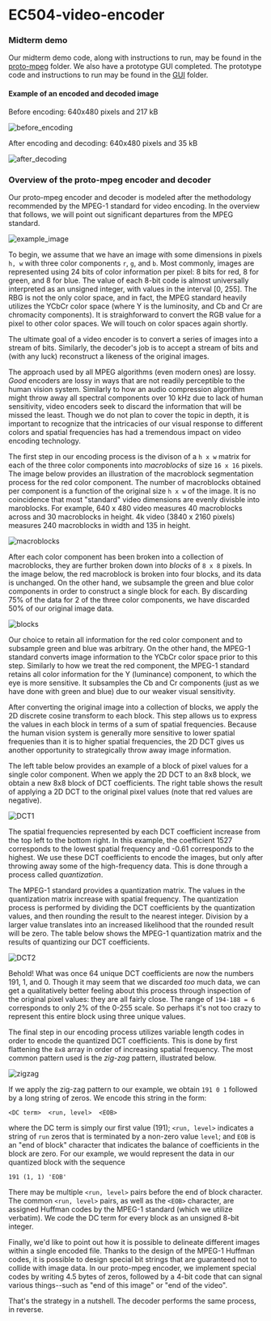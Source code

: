 # EC504-video-encoder

### Midterm demo
Our midterm demo code, along with instructions to run, may be found in the [proto-mpeg](proto-mpeg) folder.
We also have a prototype GUI completed. The prototype code and instructions to run may be found in the [GUI](GUI) folder.

#### Example of an encoded and decoded image

Before encoding: 640x480 pixels and 217 kB

![before_encoding](http://i.imgur.com/allxWlg.jpg)

After encoding and decoding: 640x480 pixels and 35 kB

![after_decoding](http://i.imgur.com/5cVy778.png)

### Overview of the proto-mpeg encoder and decoder
Our proto-mpeg encoder and decoder is modeled after the methodology recommended by the MPEG-1 standard for video encoding. In the overview that follows, we will point out significant departures from the MPEG standard.

![example_image](http://i.imgur.com/gUOViH1.png)

To begin, we assume that we have an image with some dimensions in pixels `h, w` with three color components `r`, `g`, and `b`. Most commonly, images are represented using 24 bits of color information per pixel: 8 bits for red, 8 for green, and 8 for blue. The value of each 8-bit code is almost universally interpreted as an unsigned integer, with values in the interval [0, 255]. The RBG is not the only color space, and in fact, the MPEG standard heavily utilizes the YCbCr color space (where Y is the luminosity, and Cb and Cr are chromacity components). It is straighforward to convert the RGB value for a pixel to other color spaces. We will touch on color spaces again shortly.

The ultimate goal of a video encoder is to convert a series of images into a stream of bits. Similarly, the decoder's job is to accept a stream of bits and (with any luck) reconstruct a likeness of the original images.

The approach used by all MPEG algorithms (even modern ones) are lossy. *Good* encoders are lossy in ways that are not readily perceptible to the human vision system. Similarly to how an audio compression algorithm might throw away all spectral components over 10 kHz due to lack of human sensitivity, video encoders seek to discard the information that will be missed the least. Though we do not plan to cover the topic in depth, it is important to recognize that the intricacies of our visual response to different colors and spatial frequencies has had a tremendous impact on video encoding technology.

The first step in our encoding process is the divison of a `h x w` matrix for each of the three color components into *macroblocks* of size `16 x 16` pixels. The image below provides an illustration of the macroblock segmentation process for the red color component. The number of macroblocks obtained per component is a function of the original size `h x w` of the image. It is no coincidence that most "standard" video dimensions are evenly divisble into maroblocks. For example, 640 x 480 video measures 40 macroblocks across and 30 macroblocks in height. 4k video (3840 x 2160 pixels) measures 240 macroblocks in width and 135 in height.

![macroblocks](http://i.imgur.com/usDrLqX.png)

After each color component has been broken into a collection of macroblocks, they are further broken down into *blocks* of `8 x 8` pixels. In the image below, the red macroblock is broken into four blocks, and its data is unchanged. On the other hand, we subsample the green and blue color components in order to construct a single block for each. By discarding 75% of the data for 2 of the three color components, we have discarded 50% of our original image data.


![blocks](http://i.imgur.com/IOO8dDS.png)

Our choice to retain all information for the red color component and to subsample green and blue was arbitrary. On the other hand, the MPEG-1 standard converts image information to the YCbCr color space prior to this step. Similarly to how we treat the red component, the MPEG-1 standard retains all color information for the Y (luminance) component, to which the eye is more sensitive. It subsamples the Cb and Cr components (just as we have done with green and blue) due to our weaker visual sensitivity.

After converting the original image into a collection of blocks, we apply the 2D discrete cosine transform to each block. This step allows us to express the values in each block in terms of a sum of spatial frequencies. Because the human vision system is generally more sensitive to lower spatial frequenies than it is to higher spatial frequencies, the 2D DCT gives us another opportunity to strategically throw away image information.

The left table below provides an example of a block of pixel values for a single color component. When we apply the 2D DCT to an 8x8 block, we obtain a new 8x8 block of DCT coefficients. The right table shows the result of applying a 2D DCT to the original pixel values (note that red values are negative).

![DCT1](http://i.imgur.com/dLHmvAs.png)

The spatial frequencies represented by each DCT coefficient increase from the top left to the bottom right. In this example, the coefficient 1527 corresponds to the lowest spatial frequency and -0.61 corresponds to the highest. We use these DCT coefficients to encode the images, but only after throwing away some of the high-frequency data. This is done through a process called *quantization*.

The MPEG-1 standard provides a quantization matrix. The values in the quantization matrix increase with spatial frequency. The quantization process is performed by dividing the DCT coefficients by the quantization values, and then rounding the result to the nearest integer. Division by a larger value translates into an increased likelihood that the rounded result will be zero. The table below shows the MPEG-1 quantization matrix and the results of quantizing our DCT coefficients.

![DCT2](http://i.imgur.com/cngmDId.png)

Behold! What was once 64 unique DCT coefficients are now the numbers 191, 1, and 0. Though it may seem that we discarded *too* much data, we can get a qualitatively better feeling about this process through inspection of the original pixel values: they are all fairly close. The range of `194-188 = 6` corresponds to only 2% of the 0-255 scale. So perhaps it's not too crazy to represent this entire block using three unique values.

The final step in our encoding process utilizes variable length codes in order to encode the quantized DCT coefficients. This is done by first flattening the `8x8` array in order of increasing spatial frequency. The most common pattern used is the *zig-zag* pattern, illustrated below.

![zigzag](http://i.imgur.com/CWhbc2H.png)

If we apply the zig-zag pattern to our example, we obtain `191 0 1` followed by a long string of zeros. We encode this string in the form:

`<DC term>  <run, level>  <EOB>`

where the DC term is simply our first value (191); ` <run, level> ` indicates a string of `run` zeros that is terminated by a non-zero value `level`; and `EOB` is an "end of block" character that indicates the balance of coefficients in the block are zero. For our example, we would represent the data in our quantized block with the sequence

`191 (1, 1) 'EOB'`

There may be multiple `<run, level>` pairs before the end of block character. The common `<run, level>` pairs, as well as the `<EOB>` character, are assigned Huffman codes by the MPEG-1 standard (which we utilize verbatim). We code the DC term for every block as an unsigned 8-bit integer.

Finally, we'd like to point out how it is possible to delineate different images within a single encoded file. Thanks to the design of the MPEG-1 Huffman codes, it is possible to design special bit strings that are guaranteed not to collide with image data. In our proto-mpeg encoder, we implement special codes by writing 4.5 bytes of zeros, followed by a 4-bit code that can signal various things--such as "end of this image" or "end of the video".

That's the strategy in a nutshell. The decoder performs the same process, in reverse.